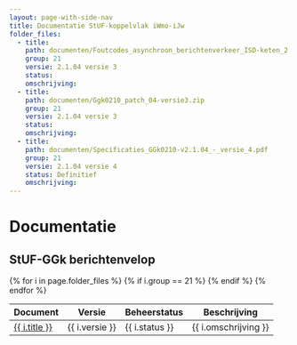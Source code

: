 ```yaml
---
layout: page-with-side-nav
title: Documentatie StUF-koppelvlak iWmo-iJw
folder_files:
  - title: 
    path: documenten/Foutcodes_asynchroon_berichtenverkeer_ISD-keten_2.1_patch_04_revisie_3.pdf
    group: 21
    versie: 2.1.04 versie 3
    status: 
    omschrijving: 
  - title: 
    path: documenten/Ggk0210_patch_04-versie3.zip
    group: 21
    versie: 2.1.04 versie 3
    status: 
    omschrijving: 
  - title: 
    path: documenten/Specificaties_GGk0210-v2.1.04_-_versie_4.pdf
    group: 21
    versie: 2.1.04 versie 4
    status: Definitief
    omschrijving: 
---
```


# Documentatie

## StUF-GGk berichtenvelop
<table>
	<thead>
		<tr>
			<th>Document</th><th>Versie</th><th>Beheerstatus</th><th>Beschrijving</th>
		</tr>
	</thead>
	<tbody>
		{% for i in page.folder_files %}
			{% if i.group == 21 %} 
				<tr>
					<td>
					  <a href="{{ i.path | base_url }}">
						{{ i.title }}
					  </a>
					</td>
					<td>{{ i.versie }}</td>
					<td>{{ i.status }}</td>
					<td>{{ i.omschrijving }}</td>
				</tr>
			{% endif %} 
		{% endfor %}
	</tbody>
</table>
